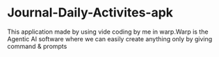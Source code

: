 # Journal-Daily-Activites-apk
This application made by using vide coding by me in warp.Warp is the Agentic AI software where we can easily create anything only by giving command  &amp; prompts
